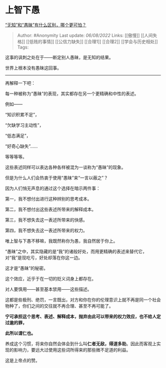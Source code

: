# 上智下愚
[“无知”和“愚昧”有什么区别，哪个更可怕？](https://www.zhihu.com/question/545531230/answer/2601187299)

> Author: #Anonymity 
> Last update: *06/08/2022* 
> Links: [[傲慢]] [[人间失格]] [[低贱的事情]] [[公信力缺失]] [[合理1]] [[合理2]] [[学会与历史相处]]
> Tags: 

这事的讽刺之处在于——断定别人愚昧，是无知的结果。

世界上根本没有愚昧这回事。

---

再解释一下吧：

每一种被称为“愚昧”的表现，其实都存在另一个更精确和中性的表述。

例如——

“知识积累不足”，

“欠缺学习主动性”，

“低态满足”，

“好奇心缺失”……

等等等等。

  

这些表述同样可以表达各种各样被混为一谈称为“愚昧”的现象。

但是为什么人们会热衷于使用“愚昧”来“一言以蔽之”？

因为人们悄无声息的通过这个选择在暗示两件事：

第一，我不想付出进行这种辨别的思考成本。

第二，我不想付出这些表述所带来的解释成本。

第三，我不想失去这一表述所带来的快感。

第四，我不想失去这一表述所带来的权力。

唯上智与下愚不移嘛，我既然称你为愚，我自然居于你上。

“愚昧”之中，其实隐藏的是“我”的诸般好处，而用更精确的表述来替代它，对“我”是现吃亏，好处却落在你这一边。

这才是“愚昧”的秘密。

这个效应，近乎于在一切的贬义词身上都存在。

对人要慎用——甚至基本禁用——这些描述。

这都是些极刑、绝罚，一言既出，对方和你在你的伦理意识上就不再是同一个社会物种了，你们之间的交往就不再合理、甚至不再可能了。

  

**宁可承担这个思考、表述、解释成本，抛弃由此可以带来的权力效应，也不给人定过逾的罪，**

**此所以谓仁也。**

养成这个习惯，将来你自然会体会到什么叫**仁者无敌，得道多助**。因此而客观上实现的影响力，要远大过使用这些词所得来的那些微不足道的利益。

这是上帝点的赞。